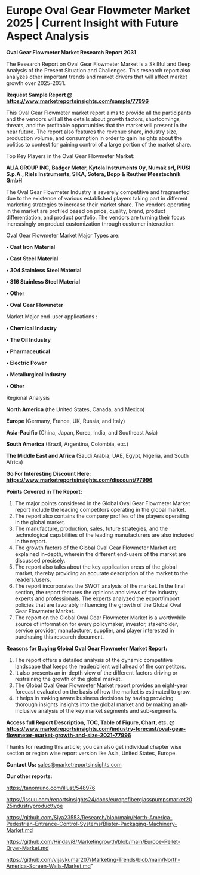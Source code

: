 # Europe Oval Gear Flowmeter Market 2025 | Current Insight with Future Aspect Analysis

<strong>Oval Gear Flowmeter Market Research Report 2031</strong>

The Research Report on Oval Gear Flowmeter Market is a Skillful and Deep Analysis of the Present Situation and Challenges. This research report also analyzes other important trends and market drivers that will affect market growth over 2025-2031.

<strong>Request Sample Report @ <a href=https://www.marketreportsinsights.com/sample/77996>https://www.marketreportsinsights.com/sample/77996</a></strong>

This Oval Gear Flowmeter market report aims to provide all the participants and the vendors will all the details about growth factors, shortcomings, threats, and the profitable opportunities that the market will present in the near future. The report also features the revenue share, industry size, production volume, and consumption in order to gain insights about the politics to contest for gaining control of a large portion of the market share.

Top Key Players in the Oval Gear Flowmeter Market:

<strong>ALIA GROUP INC, Badger Meter, Kytola Instruments Oy, Numak srl, PIUSI S.p.A., Riels Instruments, SIKA, Sotera, Bopp & Reuther Messtechnik GmbH</strong>

The Oval Gear Flowmeter Industry is severely competitive and fragmented due to the existence of various established players taking part in different marketing strategies to increase their market share. The vendors operating in the market are profiled based on price, quality, brand, product differentiation, and product portfolio. The vendors are turning their focus increasingly on product customization through customer interaction.

Oval Gear Flowmeter Market Major Types are:

<strong>• Cast Iron Material

• Cast Steel Material

• 304 Stainless Steel Material

• 316 Stainless Steel Material

• Other

• Oval Gear Flowmeter</strong>

Market Major end-user applications :

<strong>• Chemical Industry

• The Oil Industry

• Pharmaceutical

• Electric Power

• Metallurgical Industry

• Other</strong>

Regional Analysis

</u><strong><b>North America</b></strong> (the United States, Canada, and Mexico)

<strong><b>Europe </b></strong>(Germany, France, UK, Russia, and Italy)

<strong><b>Asia-Pacific</b></strong> (China, Japan, Korea, India, and Southeast Asia)

<strong><b>South America</b></strong> (Brazil, Argentina, Colombia, etc.)

<strong><b>The Middle East and Africa</b></strong> (Saudi Arabia, UAE, Egypt, Nigeria, and South Africa)

<strong>Go For Interesting Discount Here: <a href=https://www.marketreportsinsights.com/discount/77996>https://www.marketreportsinsights.com/discount/77996</a></strong>

<strong>Points Covered in The Report:</strong>
<ol>
  <li>The major points considered in the Global Oval Gear Flowmeter Market report include the leading competitors operating in the global market.</li>
  <li>The report also contains the company profiles of the players operating in the global market.</li>
  <li>The manufacture, production, sales, future strategies, and the technological capabilities of the leading manufacturers are also included in the report.</li>
  <li>The growth factors of the Global Oval Gear Flowmeter Market are explained in-depth, wherein the different end-users of the market are discussed precisely.</li>
  <li>The report also talks about the key application areas of the global market, thereby providing an accurate description of the market to the readers/users.</li>
  <li>The report incorporates the SWOT analysis of the market. In the final section, the report features the opinions and views of the industry experts and professionals. The experts analyzed the export/import policies that are favorably influencing the growth of the Global Oval Gear Flowmeter Market.</li>
  <li>The report on the Global Oval Gear Flowmeter Market is a worthwhile source of information for every policymaker, investor, stakeholder, service provider, manufacturer, supplier, and player interested in purchasing this research document.</li>
</ol>
<strong>Reasons for Buying Global Oval Gear Flowmeter Market Report:</strong>

<ol>
  <li>The report offers a detailed analysis of the dynamic competitive landscape that keeps the reader/client well ahead of the competitors.</li>
  <li>It also presents an in-depth view of the different factors driving or restraining the growth of the global market.</li>
  <li>The Global Oval Gear Flowmeter Market report provides an eight-year forecast evaluated on the basis of how the market is estimated to grow.</li>
  <li>It helps in making aware business decisions by having providing thorough insights insights into the global market and by making an all-inclusive analysis of the key market segments and sub-segments.</li>
</ol>
<strong>Access full Report Description, TOC, Table of Figure, Chart, etc. @ <a href=https://www.marketreportsinsights.com/industry-forecast/oval-gear-flowmeter-market-growth-and-size-2021-77996>https://www.marketreportsinsights.com/industry-forecast/oval-gear-flowmeter-market-growth-and-size-2021-77996</a></strong>


Thanks for reading this article; you can also get individual chapter wise section or region wise report version like Asia, United States, Europe.

<strong>Contact Us:</strong>
sales@marketreportsinsights.com

<strong>Our other reports:</strong>

<a href=https://tanomuno.com/illust/548976>https://tanomuno.com/illust/548976</a>

<a href=https://issuu.com/reportsinsights24/docs/europefiberglasspumpsmarket2025industryproducttype>https://issuu.com/reportsinsights24/docs/europefiberglasspumpsmarket2025industryproducttype</a>

<a href=https://github.com/Siya23553/Research/blob/main/North-America-Pedestrian-Entrance-Control-Systems/Blister-Packaging-Machinery-Market.md>https://github.com/Siya23553/Research/blob/main/North-America-Pedestrian-Entrance-Control-Systems/Blister-Packaging-Machinery-Market.md</a>

<a href=https://github.com/Hindavi8/Marketingrowth/blob/main/Europe-Pellet-Dryer-Market.md>https://github.com/Hindavi8/Marketingrowth/blob/main/Europe-Pellet-Dryer-Market.md</a>

<a href=https://github.com/vijaykumar207/Marketing-Trends/blob/main/North-America-Screen-Walls-Market.md>https://github.com/vijaykumar207/Marketing-Trends/blob/main/North-America-Screen-Walls-Market.md</a>"

